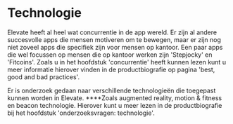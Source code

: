 # Technologie

Elevate heeft al heel wat concurrentie in de app wereld. Er zijn al andere succesvolle apps die mensen motiveren om te bewegen, maar er zijn nog niet zoveel apps die specifiek zijn voor mensen op kantoor. Een paar apps die wel focussen op mensen die op kantoor werken zijn 'Stepjocky' en 'Fitcoins'. Zoals u in het hoofdstuk 'concurrentie' heeft kunnen lezen kunt u meer informatie hierover vinden in de productbiografie op pagina 'best, good and bad practices'.

Er is onderzoek gedaan naar verschillende technologieën die toegepast kunnen worden in Elevate. ****Zoals augmented reality, motion & fitness en beacon technologie. Hierover kunt u meer lezen in de productbiografie bij het hoofdstuk 'onderzoeksvragen: technologie'.



